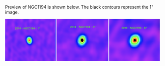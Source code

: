 Preview of NGC1194 is shown below. The black contours represent the 1" image. 

![NGC1194](NGC1194.png "NGC1194")

